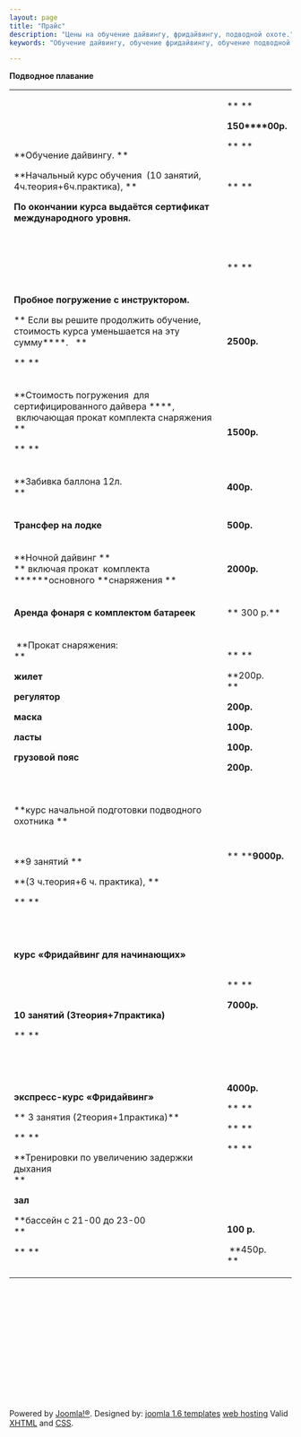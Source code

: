 ```yaml
---
layout: page
title: "Прайс"
description: "Цены на обучение дайвингу, фридайвингу, подводной охоте."
keywords: "Обучение дайвингу, обучение фридайвингу, обучение подводной охоте. научиться дайвингу, дайвинг, фридайвинг, подводная охота в Челябинске, поплавать с аквалангом в челябинске, понырять в бассейне с аквалангом, научиться дайвингу, фридайвингу, подводной охоте, погружение, все о дайвинге, все о фридайвинге, все о подводной охоте, центр подводного плавания Аквастиль, инструктор по подводному плаванию, подводная охота в Челябинске, ночной дайвинг, ночная подводная охота, все о подводной охоте, все о дайвинге, все о фридайвинге, фридайвинг в Челябинске."

---
```


**Подводное плавание**  
  
<table>  
<tr>  
<td>



**Обучение дайвингу. **

**Начальный курс обучения  (10 занятий, 4ч.теория+6ч.практика), **

  


**По окончании курса выдаётся сертификат международного уровня.**


</td>  
<td>



** **

**150****00р.**

** **

 

** **

 

 

 

** **


</td> </tr>  
<tr>  
<td>



**Пробное погружение с инструктором.**

** Если вы решите продолжить обучение, стоимость курса уменьшается на эту сумму****.   **

** **


</td>  
<td>



 

**2500р.**


</td> </tr>  
<tr>  
<td>



**Стоимость погружения  для сертифицированного дайвера ****,  включающая прокат комплекта снаряжения   
**

** **


</td>  
<td>



 

**1500р.**


</td> </tr>  
<tr>  
<td>



**Забивка баллона 12л.  
**


</td>  
<td>



**400р.**


</td> </tr>  
<tr>  
<td>



**Трансфер на лодке**


</td>  
<td>



**500р.**


</td> </tr>  
<tr>  
<td>



**Ночной дайвинг **  
** включая прокат  комплекта ******основного **снаряжения **


</td>  
<td>



**2000р.**


</td> </tr>  
<tr>  
<td>



**Аренда фонаря с комплектом батареек**


</td>  
<td>



** 300 р.**


</td> </tr>  
<tr>  
<td>



 **Прокат снаряжения:  
**

**жилет**

**регулятор**

**маска**

**ласты**

**грузовой пояс**

 


</td>  
<td>



** **

**200р.  
**

**200р.**

**100р.**

**100р.**

**200р.**


</td> </tr>  
<tr>  
<td>



**курс начальной подготовки подводного охотника **

 

**9 занятий **

**(3 ч.теория+6 ч. практика), **

** **


</td>  
<td>



** ****9000р.**


</td> </tr>  
<tr>  
<td>



 

**курс «Фридайвинг для начинающих»**

 

 

**10 занятий (3теория+7практика)**

** **

 


</td>  
<td>



** **

**7000р.**


</td> </tr>  
<tr>  
<td>



**экспресс-курс «Фридайвинг»**

** 3 занятия (2теория+1практика)**

** **

**Тренировки по увеличению задержки дыхания    
**

**зал**

**бассейн с 21-00 до 23-00  
**

** **


</td>  
<td>



**4000р.**

** **

** **

** **

 

 

 

**100 р.**

 **450р.  
**


</td> </tr> </table>

 

 

 

 

 

 

 

Powered by [Joomla!®](http://www.joomla.org/). Designed by: [joomla 1.6 templates](http://www.themza.com/joomla-1.6-templates-1.html) [web hosting](http://www.ntchosting.com/) Valid [XHTML](http://validator.w3.org/check/referer) and [CSS](http://jigsaw.w3.org/css-validator/check/referer).